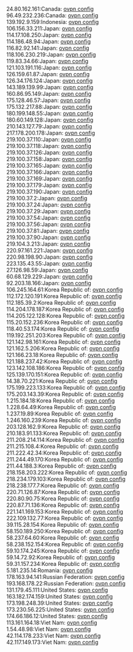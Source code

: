 24.80.162.161:Canada: [ovpn config](vpn/24_80_162_161.ovpn)  
96.49.232.236:Canada: [ovpn config](vpn/96_49_232_236.ovpn)  
139.192.9.159:Indonesia: [ovpn config](vpn/139_192_9_159.ovpn)  
106.156.33.211:Japan: [ovpn config](vpn/106_156_33_211.ovpn)  
114.17.108.250:Japan: [ovpn config](vpn/114_17_108_250.ovpn)  
114.186.48.94:Japan: [ovpn config](vpn/114_186_48_94.ovpn)  
116.82.92.141:Japan: [ovpn config](vpn/116_82_92_141.ovpn)  
118.106.230.219:Japan: [ovpn config](vpn/118_106_230_219.ovpn)  
119.83.34.66:Japan: [ovpn config](vpn/119_83_34_66.ovpn)  
121.103.191.116:Japan: [ovpn config](vpn/121_103_191_116.ovpn)  
126.159.61.87:Japan: [ovpn config](vpn/126_159_61_87.ovpn)  
126.34.176.124:Japan: [ovpn config](vpn/126_34_176_124.ovpn)  
143.189.139.99:Japan: [ovpn config](vpn/143_189_139_99.ovpn)  
160.86.95.149:Japan: [ovpn config](vpn/160_86_95_149.ovpn)  
175.128.46.57:Japan: [ovpn config](vpn/175_128_46_57.ovpn)  
175.132.217.88:Japan: [ovpn config](vpn/175_132_217_88.ovpn)  
180.199.148.55:Japan: [ovpn config](vpn/180_199_148_55.ovpn)  
180.60.149.128:Japan: [ovpn config](vpn/180_60_149_128.ovpn)  
210.143.127.79:Japan: [ovpn config](vpn/210_143_127_79.ovpn)  
217.178.200.178:Japan: [ovpn config](vpn/217_178_200_178.ovpn)  
219.100.37.110:Japan: [ovpn config](vpn/219_100_37_110.ovpn)  
219.100.37.118:Japan: [ovpn config](vpn/219_100_37_118.ovpn)  
219.100.37.126:Japan: [ovpn config](vpn/219_100_37_126.ovpn)  
219.100.37.158:Japan: [ovpn config](vpn/219_100_37_158.ovpn)  
219.100.37.165:Japan: [ovpn config](vpn/219_100_37_165.ovpn)  
219.100.37.166:Japan: [ovpn config](vpn/219_100_37_166.ovpn)  
219.100.37.169:Japan: [ovpn config](vpn/219_100_37_169.ovpn)  
219.100.37.179:Japan: [ovpn config](vpn/219_100_37_179.ovpn)  
219.100.37.190:Japan: [ovpn config](vpn/219_100_37_190.ovpn)  
219.100.37.2:Japan: [ovpn config](vpn/219_100_37_2.ovpn)  
219.100.37.24:Japan: [ovpn config](vpn/219_100_37_24.ovpn)  
219.100.37.29:Japan: [ovpn config](vpn/219_100_37_29.ovpn)  
219.100.37.54:Japan: [ovpn config](vpn/219_100_37_54.ovpn)  
219.100.37.56:Japan: [ovpn config](vpn/219_100_37_56.ovpn)  
219.100.37.81:Japan: [ovpn config](vpn/219_100_37_81.ovpn)  
219.100.37.90:Japan: [ovpn config](vpn/219_100_37_90.ovpn)  
219.104.3.213:Japan: [ovpn config](vpn/219_104_3_213.ovpn)  
220.97.161.221:Japan: [ovpn config](vpn/220_97_161_221.ovpn)  
220.98.198.90:Japan: [ovpn config](vpn/220_98_198_90.ovpn)  
223.135.43.55:Japan: [ovpn config](vpn/223_135_43_55.ovpn)  
27.126.98.59:Japan: [ovpn config](vpn/27_126_98_59.ovpn)  
60.68.129.229:Japan: [ovpn config](vpn/60_68_129_229.ovpn)  
92.203.18.166:Japan: [ovpn config](vpn/92_203_18_166.ovpn)  
106.245.164.61:Korea Republic of: [ovpn config](vpn/106_245_164_61.ovpn)  
112.172.120.191:Korea Republic of: [ovpn config](vpn/112_172_120_191.ovpn)  
112.185.39.2:Korea Republic of: [ovpn config](vpn/112_185_39_2.ovpn)  
114.204.178.187:Korea Republic of: [ovpn config](vpn/114_204_178_187.ovpn)  
114.205.122.128:Korea Republic of: [ovpn config](vpn/114_205_122_128.ovpn)  
115.20.152.236:Korea Republic of: [ovpn config](vpn/115_20_152_236.ovpn)  
118.40.53.174:Korea Republic of: [ovpn config](vpn/118_40_53_174.ovpn)  
119.192.251.203:Korea Republic of: [ovpn config](vpn/119_192_251_203.ovpn)  
121.142.98.161:Korea Republic of: [ovpn config](vpn/121_142_98_161.ovpn)  
121.162.5.206:Korea Republic of: [ovpn config](vpn/121_162_5_206.ovpn)  
121.166.23.18:Korea Republic of: [ovpn config](vpn/121_166_23_18.ovpn)  
121.188.237.42:Korea Republic of: [ovpn config](vpn/121_188_237_42.ovpn)  
123.142.108.186:Korea Republic of: [ovpn config](vpn/123_142_108_186.ovpn)  
125.139.170.151:Korea Republic of: [ovpn config](vpn/125_139_170_151.ovpn)  
14.38.70.221:Korea Republic of: [ovpn config](vpn/14_38_70_221.ovpn)  
175.199.223.133:Korea Republic of: [ovpn config](vpn/175_199_223_133.ovpn)  
175.203.143.39:Korea Republic of: [ovpn config](vpn/175_203_143_39.ovpn)  
1.215.184.18:Korea Republic of: [ovpn config](vpn/1_215_184_18.ovpn)  
1.228.64.49:Korea Republic of: [ovpn config](vpn/1_228_64_49.ovpn)  
1.237.19.89:Korea Republic of: [ovpn config](vpn/1_237_19_89.ovpn)  
1.246.160.239:Korea Republic of: [ovpn config](vpn/1_246_160_239.ovpn)  
203.128.162.9:Korea Republic of: [ovpn config](vpn/203_128_162_9.ovpn)  
210.183.91.133:Korea Republic of: [ovpn config](vpn/210_183_91_133.ovpn)  
211.208.214.114:Korea Republic of: [ovpn config](vpn/211_208_214_114.ovpn)  
211.215.108.4:Korea Republic of: [ovpn config](vpn/211_215_108_4.ovpn)  
211.222.42.34:Korea Republic of: [ovpn config](vpn/211_222_42_34.ovpn)  
211.244.49.170:Korea Republic of: [ovpn config](vpn/211_244_49_170.ovpn)  
211.44.188.3:Korea Republic of: [ovpn config](vpn/211_44_188_3.ovpn)  
218.158.203.222:Korea Republic of: [ovpn config](vpn/218_158_203_222.ovpn)  
218.234.179.103:Korea Republic of: [ovpn config](vpn/218_234_179_103.ovpn)  
218.238.177.7:Korea Republic of: [ovpn config](vpn/218_238_177_7.ovpn)  
220.71.126.87:Korea Republic of: [ovpn config](vpn/220_71_126_87.ovpn)  
220.80.90.75:Korea Republic of: [ovpn config](vpn/220_80_90_75.ovpn)  
220.87.71.136:Korea Republic of: [ovpn config](vpn/220_87_71_136.ovpn)  
221.141.169.153:Korea Republic of: [ovpn config](vpn/221_141_169_153.ovpn)  
222.109.132.77:Korea Republic of: [ovpn config](vpn/222_109_132_77.ovpn)  
39.115.28.154:Korea Republic of: [ovpn config](vpn/39_115_28_154.ovpn)  
58.150.189.250:Korea Republic of: [ovpn config](vpn/58_150_189_250.ovpn)  
58.237.64.60:Korea Republic of: [ovpn config](vpn/58_237_64_60.ovpn)  
58.238.152.154:Korea Republic of: [ovpn config](vpn/58_238_152_154.ovpn)  
59.10.174.245:Korea Republic of: [ovpn config](vpn/59_10_174_245.ovpn)  
59.14.72.92:Korea Republic of: [ovpn config](vpn/59_14_72_92.ovpn)  
59.31.157.234:Korea Republic of: [ovpn config](vpn/59_31_157_234.ovpn)  
5.181.235.14:Romania: [ovpn config](vpn/5_181_235_14.ovpn)  
178.163.94.141:Russian Federation: [ovpn config](vpn/178_163_94_141.ovpn)  
193.168.178.22:Russian Federation: [ovpn config](vpn/193_168_178_22.ovpn)  
131.179.45.111:United States: [ovpn config](vpn/131_179_45_111.ovpn)  
163.182.174.159:United States: [ovpn config](vpn/163_182_174_159.ovpn)  
173.198.248.39:United States: [ovpn config](vpn/173_198_248_39.ovpn)  
173.230.56.225:United States: [ovpn config](vpn/173_230_56_225.ovpn)  
174.66.186.12:United States: [ovpn config](vpn/174_66_186_12.ovpn)  
113.161.164.18:Viet Nam: [ovpn config](vpn/113_161_164_18.ovpn)  
1.54.48.98:Viet Nam: [ovpn config](vpn/1_54_48_98.ovpn)  
42.114.178.233:Viet Nam: [ovpn config](vpn/42_114_178_233.ovpn)  
42.117.149.173:Viet Nam: [ovpn config](vpn/42_117_149_173.ovpn)  
